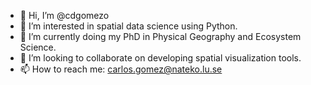 - 👋 Hi, I’m @cdgomezo
- 👀 I’m interested in spatial data science using Python.
- 🌱 I’m currently doing my PhD in Physical Geography and Ecosystem Science.
- 💞️ I’m looking to collaborate on developing spatial visualization tools.
- 📫 How to reach me: carlos.gomez@nateko.lu.se

<!---
cdgomezo/cdgomezo is a ✨ special ✨ repository because its `README.md` (this file) appears on your GitHub profile.
You can click the Preview link to take a look at your changes.
--->
